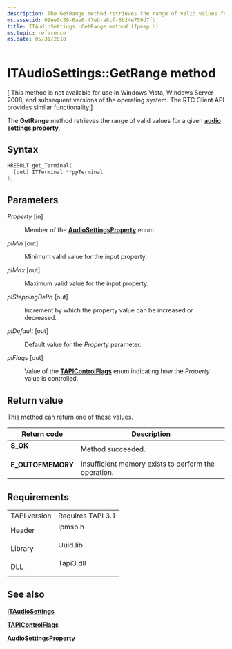 ```yaml
---
description: The GetRange method retrieves the range of valid values for a given audio settings property.
ms.assetid: 09ee0c59-6ae6-47eb-a8cf-6b24e759d7fb
title: ITAudioSettings::GetRange method (Ipmsp.h)
ms.topic: reference
ms.date: 05/31/2018
---
```


# ITAudioSettings::GetRange method

\[ This method is not available for use in Windows Vista, Windows Server 2008, and subsequent versions of the operating system. The RTC Client API provides similar functionality.\]

The **GetRange** method retrieves the range of valid values for a given [**audio settings property**](audiosettingsproperty.md).

## Syntax


```C++
HRESULT get_Terminal(
  [out] ITTerminal **ppTerminal
);
```



## Parameters

<dl> <dt>

*Property* \[in\]
</dt> <dd>

Member of the [**AudioSettingsProperty**](audiosettingsproperty.md) enum.

</dd> <dt>

*plMin* \[out\]
</dt> <dd>

Minimum valid value for the input property.

</dd> <dt>

*plMax* \[out\]
</dt> <dd>

Maximum valid value for the input property.

</dd> <dt>

*plSteppingDelta* \[out\]
</dt> <dd>

Increment by which the property value can be increased or decreased.

</dd> <dt>

*plDefault* \[out\]
</dt> <dd>

Default value for the *Property* parameter.

</dd> <dt>

*plFlags* \[out\]
</dt> <dd>

Value of the [**TAPIControlFlags**](tapicontrolflags.md) enum indicating how the *Property* value is controlled.

</dd> </dl>

## Return value

This method can return one of these values.



| Return code                                                                                   | Description                                                     |
|-----------------------------------------------------------------------------------------------|-----------------------------------------------------------------|
| <dl> <dt>**S\_OK**</dt> </dl>          | Method succeeded.<br/>                                    |
| <dl> <dt>**E\_OUTOFMEMORY**</dt> </dl> | Insufficient memory exists to perform the operation.<br/> |



 

## Requirements



|                         |                                                                                      |
|-------------------------|--------------------------------------------------------------------------------------|
| TAPI version<br/> | Requires TAPI 3.1<br/>                                                         |
| Header<br/>       | <dl> <dt>Ipmsp.h</dt> </dl>   |
| Library<br/>      | <dl> <dt>Uuid.lib</dt> </dl>  |
| DLL<br/>          | <dl> <dt>Tapi3.dll</dt> </dl> |



## See also

<dl> <dt>

[**ITAudioSettings**](itaudiosettings.md)
</dt> <dt>

[**TAPIControlFlags**](tapicontrolflags.md)
</dt> <dt>

[**AudioSettingsProperty**](audiosettingsproperty.md)
</dt> </dl>

 

 




